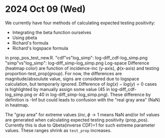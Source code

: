 2024 Oct 09 (Wed)
=================

We currently have four methods of calculating expected testing positivity:
* Integrating the beta function ourselves
* Using pbeta
* Richard's formula
* Richard's logspace formula

in prop_pos_test_new.R.
    "cdf"vs"log_simp": log-diff_cdf-log_simp.png
    "simp"vs"log_simp": log-diff_simp-log_simp.png
    Log-space Difference (heatmap color) are function of incidence-inc (y-axis), $\phi$(x-axis) and testing proportion-test_prop(group).
    For now, the differences are magnitude/absoulute value, signs are considered due to logspace calculation, but temporarly ignored.
    Difference of $log(x)-log(y)=0$ cases is highlighted by manually assign some value ($45$ in log-diff_cdf-log_simp.png or $40$ in log-diff_simp-log_simp.png). These difference by definition is -Inf but could leads to confusion with the "real gray area" (NaN) in heatmap.


The "gray area" for extreme values ($inc, \phi \rightarrow 1$ means NaN and/or Inf values are generated when calculating expected testing positivity (prop_pos).  Currently this is due to Qbeta(inverse CDF)=1 for such extreme parameter values. These ranges shrink as `test_prop` increases.

